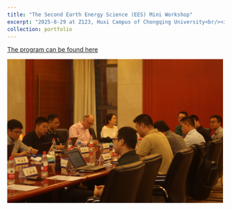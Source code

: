 ```yaml
---
title: "The Second Earth Energy Science (EES) Mini Workshop"
excerpt: "2025-8-29 at Z123, Huxi Campus of Chongqing University<br/><img src='/images/EES-workshop-2025-1.png' width='500'<br/><img src='/images/EES-workshop-2025-2.png' width='500' >"
collection: portfolio
---
```


[The program can be found here](http://czqin.github.io/files/EES-workshop-2025-program.pdf)  
<p align="left">
  <img src="/images/EES-workshop-2025-1.png" alt=" " width="500">
</p>


